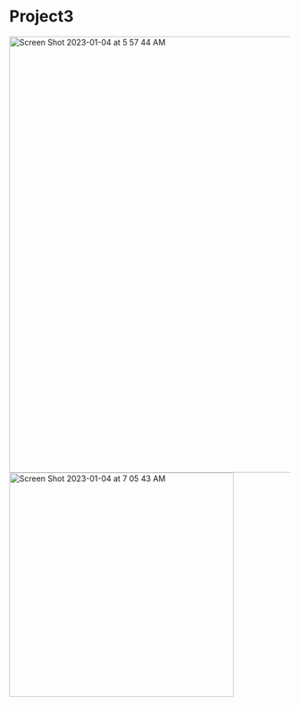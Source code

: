 # Project3

<img width="782" alt="Screen Shot 2023-01-04 at 5 57 44 AM" src="https://user-images.githubusercontent.com/115126618/210570988-a809e470-4536-400f-bc6f-6e464ae30ec4.png">

<img width="402" alt="Screen Shot 2023-01-04 at 7 05 43 AM" src="https://user-images.githubusercontent.com/115126618/210585011-8b664323-f06a-4416-b5af-af9781a63815.png">
